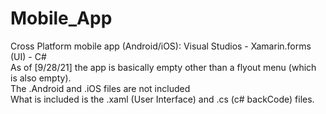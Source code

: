 # Mobile_App <br />
Cross Platform mobile app (Android/iOS): Visual Studios - Xamarin.forms (UI) - C# <br />
As of [9/28/21] the app is basically empty other than a flyout menu (which is also empty). <br />
The .Android and .iOS files are not included <br />
What is included is the .xaml (User Interface) and .cs (c# backCode) files. <br />
